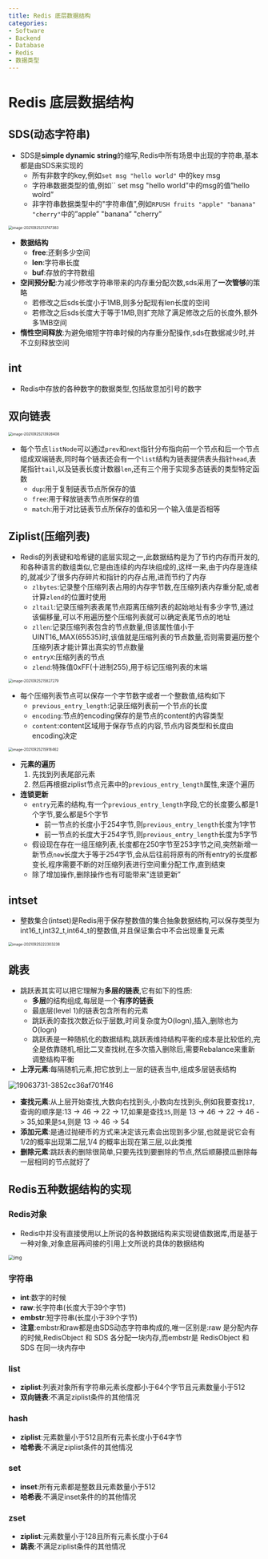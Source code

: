 ```yaml
---
title: Redis 底层数据结构
categories:
- Software
- Backend
- Database
- Redis
- 数据类型
---
```

# Redis 底层数据结构

## SDS(动态字符串)

- SDS是**simple dynamic string**的缩写,Redis中所有场景中出现的字符串,基本都是由SDS来实现的
    - 所有非数字的key,例如`set msg "hello world"` 中的key msg
    - 字符串数据类型的值,例如`` set msg "hello world”中的msg的值”hello wolrd”
    - 非字符串数据类型中的"字符串值”,例如`RPUSH fruits "apple" "banana" "cherry"`中的”apple” "banana” "cherry”

<img src="https://raw.githubusercontent.com/LuShan123888/Files/main/Pictures/2021-09-25-image-20210925213747383.png" alt="image-20210925213747383" style="zoom:50%;" />

- **数据结构**
    - **free**:还剩多少空间
    - **len**:字符串长度
    - **buf**:存放的字符数组
- **空间预分配**:为减少修改字符串带来的内存重分配次数,sds采用了**一次管够**的策略
    - 若修改之后sds长度小于1MB,则多分配现有len长度的空间
    - 若修改之后sds长度大于等于1MB,则扩充除了满足修改之后的长度外,额外多1MB空间
-  **惰性空间释放**:为避免缩短字符串时候的内存重分配操作,sds在数据减少时,并不立刻释放空间

## int

- Redis中存放的各种数字的数据类型,包括故意加引号的数字

## 双向链表

<img src="https://raw.githubusercontent.com/LuShan123888/Files/main/Pictures/2021-09-25-image-20210925213926408.png" alt="image-20210925213926408" style="zoom:50%;" />

- 每个节点`listNode`可以通过`prev`和`next`指针分布指向前一个节点和后一个节点组成双端链表,同时每个链表还会有一个`list`结构为链表提供表头指针`head`,表尾指针`tail`,以及链表长度计数器`len`,还有三个用于实现多态链表的类型特定函数
    - `dup`:用于复制链表节点所保存的值
    - `free`:用于释放链表节点所保存的值
    - `match`:用于对比链表节点所保存的值和另一个输入值是否相等

## Ziplist(压缩列表)

- Redis的列表键和哈希键的底层实现之一,此数据结构是为了节约内存而开发的,和各种语言的数组类似,它是由连续的内存块组成的,这样一来,由于内存是连续的,就减少了很多内存碎片和指针的内存占用,进而节约了内存
    - `zlbytes`:记录整个压缩列表占用的内存字节数,在压缩列表内存重分配,或者计算`zlend`的位置时使用
    - `zltail`:记录压缩列表表尾节点距离压缩列表的起始地址有多少字节,通过该偏移量,可以不用遍历整个压缩列表就可以确定表尾节点的地址
    - `zllen`:记录压缩列表包含的节点数量,但该属性值小于UINT16_MAX(65535)时,该值就是压缩列表的节点数量,否则需要遍历整个压缩列表才能计算出真实的节点数量
    - `entryX`:压缩列表的节点
    - `zlend`:特殊值0xFF(十进制255),用于标记压缩列表的末端

<img src="https://raw.githubusercontent.com/LuShan123888/Files/main/Pictures/2021-09-25-image-20210925215827279.png" alt="image-20210925215827279" style="zoom:50%;" />

- 每个压缩列表节点可以保存一个字节数字或者一个整数值,结构如下
    - `previous_entry_length`:记录压缩列表前一个节点的长度
    - `encoding`:节点的encoding保存的是节点的content的内容类型
    - `content`:content区域用于保存节点的内容,节点内容类型和长度由encoding决定

<img src="https://raw.githubusercontent.com/LuShan123888/Files/main/Pictures/2021-09-25-image-20210925215918462.png" alt="image-20210925215918462" style="zoom:50%;" />

- **元素的遍历**
    1. 先找到列表尾部元素
    2. 然后再根据ziplist节点元素中的`previous_entry_length`属性,来逐个遍历
- **连锁更新**
    - `entry`元素的结构,有一个`previous_entry_length`字段,它的长度要么都是1个字节,要么都是5个字节
        - 前一节点的长度小于254字节,则`previous_entry_length`长度为1字节
        - 前一节点的长度大于254字节,则`previous_entry_length`长度为5字节
    - 假设现在存在一组压缩列表,长度都在250字节至253字节之间,突然新增一新节点`new`长度大于等于254字节,会从后往前将原有的所有entry的长度都变长,程序需要不断的对压缩列表进行空间重分配工作,直到结束
    - 除了增加操作,删除操作也有可能带来"连锁更新”

## intset

- 整数集合(intset)是Redis用于保存整数值的集合抽象数据结构,可以保存类型为int16_t,int32_t,int64_t的整数值,并且保证集合中不会出现重复元素

<img src="https://raw.githubusercontent.com/LuShan123888/Files/main/Pictures/2021-09-25-image-20210925222303238.png" alt="image-20210925222303238" style="zoom:50%;" />

## 跳表

- 跳跃表其实可以把它理解为**多层的链表**,它有如下的性质:
    - **多层**的结构组成,每层是一个**有序的链表**
    - 最底层(level 1)的链表包含所有的元素
    - 跳跃表的查找次数近似于层数,时间复杂度为O(logn),插入,删除也为 O(logn)
    - 跳跃表是一种随机化的数据结构,跳跃表维持结构平衡的成本是比较低的,完全是依靠随机,相比二叉查找树,在多次插入删除后,需要Rebalance来重新调整结构平衡
- **上浮元素**:每隔随机元素,把它放到上一层的链表当中,组成多层链表结构

![19063731-3852cc36af701f46](https://raw.githubusercontent.com/LuShan123888/Files/main/Pictures/19063731-3852cc36af701f46.jpeg)

- **查找元素**:从上层开始查找,大数向右找到头,小数向左找到头,例如我要查找`17`,查询的顺序是:13 -> 46  -> 22 -> 17,如果是查找`35`,则是 13 -> 46 -> 22 -> 46 -> 35,如果是`54`,则是 13 -> 46 -> 54
- **添加元素**:是通过抛硬币的方式来决定该元素会出现到多少层,也就是说它会有 1/2的概率出现第二层,1/4 的概率出现在第三层,以此类推
- **删除元素**:跳跃表的删除很简单,只要先找到要删除的节点,然后顺藤摸瓜删除每一层相同的节点就好了

## Redis五种数据结构的实现

### Redis对象

- Redis中并没有直接使用以上所说的各种数据结构来实现键值数据库,而是基于一种对象,对象底层再间接的引用上文所说的具体的数据结构

<img src="https://raw.githubusercontent.com/LuShan123888/Files/main/Pictures/2021-09-25-object_ptr.png" alt="img" style="zoom: 67%;" />

### 字符串

- **int**:数字的时候
- **raw**:长字符串(长度大于39个字节)
- **embstr**:短字符串(长度小于39个字节)
- **注意**:embstr和raw都是由SDS动态字符串构成的,唯一区别是:raw 是分配内存的时候,RedisObject 和 SDS 各分配一块内存,而embstr是 RedisObject 和 SDS 在同一块内存中

### list

- **ziplist**:列表对象所有字符串元素长度都小于64个字节且元素数量小于512
- **双向链表**:不满足ziplist条件的其他情况

### hash

- **ziplist**:元素数量小于512且所有元素长度小于64字节
- **哈希表**:不满足ziplist条件的其他情况

### set

- **inset**:所有元素都是整数且元素数量小于512
- **哈希表**:不满足inset条件的的其他情况

### zset

- **ziplist**:元素数量小于128且所有元素长度小于64
- **跳表**:不满足ziplist条件的其他情况